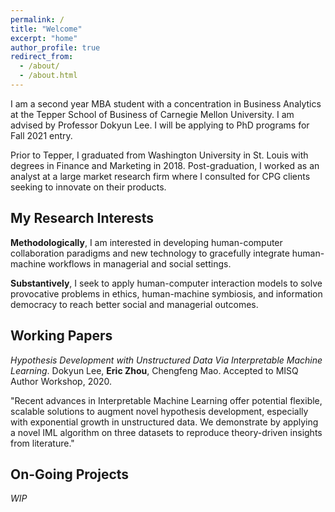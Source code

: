 ```yaml
---
permalink: /
title: "Welcome"
excerpt: "home"
author_profile: true
redirect_from: 
  - /about/
  - /about.html
---
```


I am a second year MBA student with a concentration in Business Analytics at the Tepper School of Business of Carnegie Mellon University. I am advised by Professor Dokyun Lee. I will be applying to PhD programs for Fall 2021 entry.

Prior to Tepper, I graduated from Washington University in St. Louis with degrees in Finance and Marketing in 2018. Post-graduation, I worked as an analyst at a large market research firm where I consulted for CPG clients seeking to innovate on their products.

My Research Interests
------
**Methodologically**, I am interested in developing human-computer collaboration paradigms and new technology to gracefully integrate human-machine workflows in managerial and social settings.

**Substantively**, I seek to apply human-computer interaction models to solve provocative problems in ethics, human-machine symbiosis, and information democracy to reach better social and managerial outcomes.


Working Papers
------
*Hypothesis Development with Unstructured Data Via Interpretable Machine Learning*.
Dokyun Lee, **Eric Zhou**, Chengfeng Mao. Accepted to MISQ Author Workshop, 2020.

"Recent advances in Interpretable Machine Learning offer potential flexible, scalable solutions to augment novel hypothesis development, especially with exponential growth in unstructured data. We demonstrate by applying a novel IML algorithm on three datasets to reproduce theory-driven insights from literature."

On-Going Projects
------
*WIP*